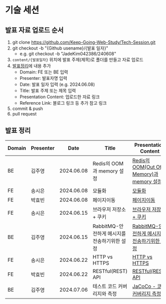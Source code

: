 # 기술 세션

## 발표 자료 업로드 순서

1. git clone https://github.com/Keep-Going-Web-Study/Tech-Session.git
2. git checkout -b "{Github usename}/{발표 일자}"
   - e.g. git checkout -b "JadeKim042386/240608"
3. `content/{발표일자}` 위치에 발표 주제(제목)로 폴더를 만들고 자료 업로드
4. [발표정리](#발표-정리)에 내용 추가
   - Domain: FE 또는 BE 입력
   - Presenter: 발표자명 입력
   - Date: 발표 일자 입력 (e.g. 2024.06.08)
   - Title: 발표 주제 또는 제목 입력
   - Presentation Content: 업로드한 자료 링크
   - Reference Link: 블로그 링크 등 추가 참고 링크
5. commit & push
6. pull request

## 발표 정리

| Domain | Presenter | Date       | Title                     | Presentation Content                                                                              |
| ------ | --------- |  ------------------------- | ------------------------------------------------------------------------------------------------- | -------------------------------------------------------------------------------------------------- |
| BE     | 김주영    | 2024.06.08 | Redis의 OOM과 memory 설정 | [Redis의 OOM(Out Of Memory)과 memory 설정](./content/2024_06_08/Redis의%20OOM과%20memory%20설정/) |
| FE     | 송시은    | 2024.06.08 | 모듈화                    | [모듈화](./content/2024_06_08/모듈화/)                                                            |                                                                                             |
| FE     | 박효빈    | 2024.06.08 | 페이지이동                | [페이지이동](./content/2024_06_08/페이지이동)                                                     |
| FE     | 송시은    | 2024.06.15 | 브라우저 저장소 + 쿠키    | [브라우저 저장소 + 쿠키](./content/2024_06_15/브라우저%20저장소%20+%20쿠키/)                      |
| BE     | 김주영    | 2024.06.15 | RabbitMQ-안전하게 메시지를 전송하기위한 설정 | [RabbitMQ-안전하게 메시지를 전송하기위한 설정](./content/2024_06_15/RabbitMQ-안전하게%20메시지를%20전송하기위한%20설정) |
| FE     | 송시은    | 2024.06.22 | HTTP vs HTTPS             | [HTTP vs HTTPS](./content/2024_06_22/HTTP%20vs%20HTTPS/)                                          |
| FE     | 박효빈    | 2024.06.22 | RESTful(REST) API | [RESTful(REST) API](./content/2024_06_22/RESTful(REST)%20API.pdf) |
| BE     | 김주영    | 2024.07.06 | 테스트 코드 커버리지와 측정 | [ JaCoCo - 코드 커버리지 측정](./content/2024_07_06/테스트%20코드%20커버리지와%20측정/JaCoCo%20-%20코드%20커버리지%20측정.pdf) |
